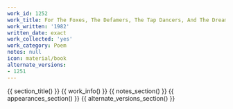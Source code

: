 ```yaml
---
work_id: 1252
work_title: For The Foxes, The Defamers, The Tap Dancers, And The Dreamers Of Ballet
work_written: '1982'
written_date: exact
work_collected: 'yes'
work_category: Poem
notes: null
icon: material/book
alternate_versions:
- 1251
---
```


{{ section_title() }}
{{ work_info() }}
{{ notes_section() }}
{{ appearances_section() }}
{{ alternate_versions_section() }}
